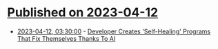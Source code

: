 # [Published on 2023-04-12](index.md)

* [2023-04-12, 03:30:00](https://developers.slashdot.org/story/23/04/11/2247218/developer-creates-self-healing-programs-that-fix-themselves-thanks-to-ai?utm_source=rss1.0mainlinkanon&utm_medium=feed) - [Developer Creates 'Self-Healing' Programs That Fix Themselves Thanks To AI](https://developers.slashdot.org/story/23/04/11/2247218/developer-creates-self-healing-programs-that-fix-themselves-thanks-to-ai?utm_source=rss1.0mainlinkanon&utm_medium=feed)
